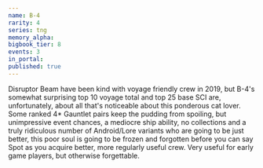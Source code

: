 ```yaml
---
name: B-4
rarity: 4
series: tng
memory_alpha:
bigbook_tier: 8
events: 3
in_portal:
published: true
---
```


Disruptor Beam have been kind with voyage friendly crew in 2019, but B-4's somewhat surprising top 10 voyage total and top 25 base SCI are, unfortunately, about all that's noticeable about this ponderous cat lover. Some ranked 4* Gauntlet pairs keep the pudding from spoiling, but unimpressive event chances, a mediocre ship ability, no collections and a truly ridiculous number of Android/Lore variants who are going to be just better, this poor soul is going to be frozen and forgotten before you can say Spot as you acquire better, more regularly useful crew. Very useful for early game players, but otherwise forgettable.
